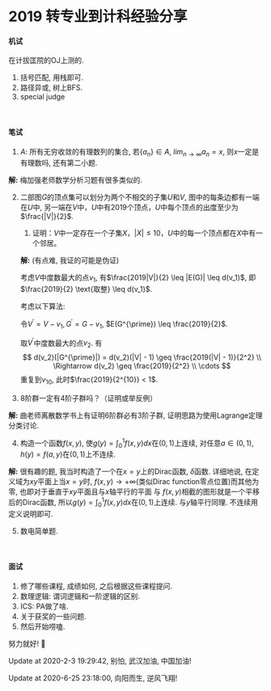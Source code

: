 # 2019 转专业到计科经验分享



#### 机试

在计拔匡院的OJ上测的.

1. 括号匹配, 用栈即可.
2. 路径异或, 树上BFS.
3. special judge

&nbsp;

#### 笔试

1. $A$: 所有无穷收敛的有理数列的集合, 若$\{a_n\} \in A$, $lim_{n \rightarrow \infty} a_n = x$, 则$x$一定是有理数吗, 还有第二小题.

**解:** 梅加强老师数学分析习题有很多类似的.

2. 二部图$G$的顶点集可以划分为两个不相交的子集$U$和$V$, 图中的每条边都有一端在$U$中, 另一端在$V$中，$U$中有2019个顶点，$U$中每个顶点的出度至少为$\frac{|V|}{2}$.

   1. 证明：$V$中一定存在一个子集$X$，$|X| \leq 10$，$U$中的每一个顶点都在$X$中有一个邻居。

   **解:** (有点难, 我证的可能是伪证)

   考虑$V$中度数最大的点$v_1$, 有$\frac{2019|V|}{2} \leq |E(G)| \leq d(v_1)$, 即$\frac{2019}{2} \text{取整} \leq d(v_1)$.

   考虑以下算法:

   令$V^{\prime} = V - v_1, G^{\prime} = G - v_1$, $E(G^{\prime}) \leq \frac{2019}{2}$. 

   取$V^{\prime}$中度数最大的点$v_2$. 有
   $$
   d(v_2)(|G^{\prime}|) = d(v_2)(|V| - 1) \geq \frac{2019(|V| - 1)}{2^2} \\ \Rightarrow d(v_2) \geq \frac{2019}{2^2} \\ \cdots
   $$
   重复到$v_{10}$, 此时$\frac{2019}{2^{10}} < 1$.

3. 8阶群一定有4阶子群吗？（证明或举反例）

**解:** 曲老师离散数学书上有证明6阶群必有3阶子群, 证明思路为使用Lagrange定理分类讨论.

4. 构造一个函数$f(x, y)$, 使$g(y) = \int_0^1f(x, y) dx$在$(0, 1)$上连续, 对任意$a \in (0, 1)$, $h(y) = f(a, y)$在$(0, 1)$上不连续.

**解:** 很有趣的题, 我当时构造了一个在$x = y$上的Dirac函数, $\delta$函数. 详细地说, 在定义域为$xy$平面上当$x = y$时, $f(x, y) \rightarrow +\infty$(类似Dirac function零点位置)而其他为零, 也即对于垂直于$xy$平面且与$x$轴平行的平面 与 $f(x, y)$相截的图形就是一个平移后的Dirac函数, 所以$g(y) = \int_0^1f(x, y) dx$在$(0, 1)$上连续. 与$y$轴平行同理. 不连续用定义说明即可.

5. 数电简单题.

&nbsp;

#### 面试

1. 修了哪些课程, 成绩如何, 之后根据这些课程提问.
2. 数理逻辑: 谓词逻辑和一阶逻辑的区别.
3. ICS: PA做了啥.
4. 关于获奖的一些问题.
5. 然后开始唠嗑.

努力就好! :star2:

Update at 2020-2-3 19:29:42, 别怕, 武汉加油, 中国加油!

Update at 2020-6-25 23:18:00, 向阳而生, 逆风飞翔!

